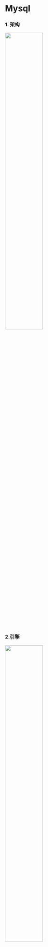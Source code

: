 # Mysql

### 1. 架构 
<image src="../pictures/mysql/mysql%20architecture.png" width="50%"/>

### 2.引擎 
<image src="../pictures/mysql/mysql%20engines.png" width="50%"/>

#### 2.1 MyISAM  & InnoDB区别

> 引擎查询:  `show engines;`

|              | MyISAM                                               | InnoDB                                     |
| ------------ | ---------------------------------------------------- | ------------------------------------------ |
| 事务         | ×                                                    | √                                          |
| 锁           | 表锁                                                 | 行锁                                       |
| 读写         | 相互阻塞                                             | 事务隔离级别相关                           |
| 外键约束     | ×                                                    | √                                          |
| 索引         | `全文索引`  `非聚簇索引`                             | `V5.5以上全文索引` `聚簇索引` `非聚簇索引` |
| 存储类型     | `.frm: 表定义`    `.myd: 数据文件`  `.myi: 索引文件` | 索引和数据在同一个数据文件                 |
| 性能         | 读优写差                                             | 写优                                       |
| 是否存总行数 | √                                                    | ×                                          |
| B+ 树Data域  | 磁盘地址                                             | 行记录                                     |
| 崩溃修复     | ×                                                    | √                                          |
| 回表         | √                                                    | 区分情况                                   |
| 必须主键     | ×                                                    | √                                          |

### 3. 索引

#### 3.1 索引设计思想：

> 用空间换时间，减少磁盘IO次数

#### 3.2 Mysql 数据读取

> 按页读取， 每页16K

#### 3.3 [索引分类](https://blog.csdn.net/hzether/article/details/144859053)

> **分类维度：**
>
> 按数据结构分类：B+Tree、Hash、Full-Text、R-Tree  
> 按功能分类：主键索引、唯一索引、普通索引、全文索引、组合索引  
> 按存储方式分类：聚簇索引、非聚簇索引（辅助索引）  
> 按覆盖范围分类：覆盖索引、非覆盖索引  
> 按索引列数量分：单列索引、多列索引  



|          | B+Tree                       | Hash                     | Full-Text                                | R-Tree               | 主键                           | 唯一                                   | 普通               | 组合                                 |
| -------- | ---------------------------- | ------------------------ | ---------------------------------------- | -------------------- | ------------------------------ | -------------------------------------- | ------------------ | ------------------------------------ |
| 数据结构 | B+Tree                       | Hash                     | 倒排索引                                 | R-Tree               | B+Tree                         | B+Tree                                 | B+Tree             | B+Tree                               |
| 功能     | **普通索引、<br />主键索引** | 普通索引                 | 全文索引                                 | 空间索引             | **主键索引**                   | **唯一索引**                           | 普通索引           | **普通索引**                         |
| 存储方式 | **聚簇/非聚簇**              | 非聚簇                   | 非聚簇                                   | 非聚簇               | **聚簇**                       | **非聚簇/聚簇**                        | 非聚簇             | **非聚簇**                           |
| 覆盖范围 | 覆盖/非覆盖                  | 非覆盖                   | 非覆盖                                   | 非覆盖               | 覆盖/非覆盖                    | 覆盖/非覆盖                            | 覆盖/非覆盖        | 覆盖/非覆盖                          |
| 特点     |                              |                          | 1.用于全文搜索<br />2.支持自然语言查询。 |                      | **值唯一、非空**               | **值唯一、可空**                       | **无唯一约束**     | 1.多个列索引<br />2.遵循最左前缀原则 |
| 优点     |                              | 查询速度极快             | 支持复杂文本搜索                         | 支持空间数据高效查询 | 保证数据**唯一性，查询效率高** | 保证数据**唯一性，查询效率高**         |                    |                                      |
| 缺点     |                              | **不支持范围查询和排序** | 查询性能受数据量影响                     | 使用场景有限         | 只能有一个主键索引             | **插入和更新检查唯一性**，可能影响性能 | 需要额外的存储空间 |                                      |
| 适用场景 | **等值查询、范围查询、排序** | **等值查询**             | 文本字段全文搜索                         | 地理空间数据查询     | **主键列**                     | **需要唯一性约束的列**                 | 需要加速查询的列   | 多列查询条件                         |

#### 3.4 索引数据结构

|                                     | 特点                                                         | 缺点                                                         |
|-------------------------------------| ------------------------------------------------------------ | ------------------------------------------------------------ |
| 哈希表                                 | 增删改查效率高                                               | 1. 无序<br />2. 不支持范围查询                               |
| 二叉树                                 |                                                              | 1. 可能退化成链表<br />2. 树的深度会影响新增和查询效率，磁盘IO高 |
| 二叉平衡树                               | 左右子树高度差<=1                                            | 1. 树的深度会影响新增和查询效率，磁盘IO高                    |
| 红黑树                                 |                                                              |                                                              |
| [B 树](../pictures/mysql/B%20Tree.png)       | 0. 每个叶子节点都是一个**页(Page) / 磁盘块**<br />1. 非叶子节点数据结构**<键值Key : Data域 : 指针>** | 1. mysql 按页(16K)读取，data域占用节点存储<br />2. 查询可能需要进行向上递归查找 |
| [B+ 树](../pictures/mysql/B%20Tree%20Plus.png) | 0. 每个叶子节点都是一个**页(Page) / 磁盘块**<br />1. 非叶子节点数据结构**<键值Key : 指针>**<br />2. 非叶子节点索引也会存在子节点中<br />3. 最底叶子节点数据结构**<关键字 : 行记录>**<br />4. 最底叶子节点是连起来的**有序双向链表**（高效范围查询） |                                                              |

#### 3.5 索引覆盖

> 索引包含了（或覆盖了）满足查询语句中字段与条件的数据

#### 3.6 索引下推

> 

#### 3.7 回表

> 

#### 3.8 聚簇索引 & 非聚簇索引(辅助索引)

|            | 特点                                                         | 优点                           | 缺点                               | 适用场景                                                     |
| ---------- | ------------------------------------------------------------ | ------------------------------ | ---------------------------------- | ------------------------------------------------------------ |
| 聚簇索引   | 1. 索引和数据存储在一起，表数据按索引顺序存储。<br />2. 每张表只能有一个聚簇索引。 <br />3. 主键索引默认是聚簇索引。 | 查询效率高，<br />减少磁盘 I/O | 插入和更新时<br />可能引起数据重排 | 1. 主键索引<br />2. 唯一索引<br />(`主键不存在` & <br />`唯一列值不为空`) |
| 非聚簇索引 | 1. 索引和数据分开存储，索引中存储指向数据的指针<br />2. 每张表可以有多个非聚簇索引 |                                |                                    |                                                              |

### 4. 锁

#### 4.1 类型

| 分类 | 锁名称 | 锁名称          | 乐观 | 悲观 |                                                              |
| ---- | ------ | --------------- | ---- | ---- | ------------------------------------------------------------ |
| 粒度 | 表锁   | 意向锁(`IX/IS`) |      |      |                                                              |
|      |        | 共享锁(`S`)     | √    |      | `lock table tab_name read; (不允许使用)`                     |
|      |        | 排他锁(`X`)     |      | √    | `SELECT ... where id = '1' for update`<br />`lock table tab_name write; (不允许使用)` |
|      |        | 元数据锁        |      |      |                                                              |
|      |        | AUTO-INC        |      |      |                                                              |
|      | 行锁   | S / X           |      |      | `select id from where id = 1; (索引生效是行锁，否则表锁)`<br />`SELECT ... where id = '1' LOCK IN SHARE MODE;` |
|      | 间隙锁 |                 |      |      | `SELECT ... where id = '1' for update;`<br />解析：update 过程中会加 **行锁和 间隙锁** 对索引前后上锁，防止插入数据<br />`select ... where id > 10;`<br />解析：id大于10为间隙锁范围，防止插入数据 |

> 表锁：加锁前需要检查所有行无S 或 X Lock  
> 意向锁：意义是**防止遍历**  
> 元数据锁：表DDL时，进行insert、update、delete操作阻塞  
> 间隙锁：解决并发事务**新增或删除**数据导致的 幻读问题



#### 4.3 表锁兼容性

| 兼容性 | X(排他锁) | IX(排他意向锁) | S(共享锁) | IS(共享意向锁) |
| ------ | --------- | -------------- | --------- | -------------- |
| X      | ×         | ×              | ×         | ×              |
| IX     | ×         | √              | ×         | √              |
| S      | ×         | ×              | √         | √              |
| IS     | ×         | √              | √         | √              |

| 组合性 | X    | IX   | S    | IS   |
| ------ | ---- | ---- | ---- | ---- |
| 表锁   | √    | √    | √    | √    |
| 行锁   | √    |      | √    |      |



#### <a id="trans_selects">查询</a>

> 正在进行中的事务：`SELECT * FROM information_schema.INNODB_TRX;`  
> 正在锁的事务： `SELECT * FROM INFORMATION_SCHEMA.INNODB_LOCKS;`  
> 等待锁的事务：`SELECT * FROM INFORMATION_SCHEMA.INNODB_LOCK_WAITS;`  
> 是否锁表：`SHOW OPEN TABLES where In_use > 0;`  
> 查看最近死锁的日志：`show engine innodb status;`  

### 5. [事务](https://cloud.tencent.com/developer/article/2329939)

#### 5.0 基础概念

> **事务概念和作用**：用于保证数据的一致性，事务是在数据库管理系统中执行的一个逻辑操作单元，要么都成功，要么都失败  
> **版本链**：数据表的一行记录，所有的历史版本数据组成的链表   
> **db_row_id**：6byte，隐含的自增ID（隐藏主键），如果数据表没有主键，InnoDB会自动以DB_ROW_ID生成一个聚簇索引。  
> **db_trx_id** : 6byte，事务id（transaction id： InnoDB事务更新时生成），**该编号是严格按照递增顺序产生的**  
> **db_roll_pointer**：7byte, 指向上一事务版本指针（InnoDB事务更新时生成，insert时无版本记录）  
> [**Consistent Read view**（一致性视图）](https://www.jianshu.com/p/56ad7ffc1886)  
>
> > m_ids：生成ReadView时当前系统中活跃的所有事务的事务id列表  
> > min_trx_id：生成ReadView时，m_ids中最小值  
> > max_trx_id：生成ReadView时系统中应该分配给下一个事务的id值（m_ids最大 + 1）  
> > creator_trx_id：生成该ReadView的事务的事务id   

#### 5.0 事务分类

> 隐式事务：insert、update、delete  
> 显式事务：autocommit=off，手动BEGIN、COMMIT和ROLLBACK语句来控制事务的执行

#### 5.1 原子性(Atomicity)

> 原理：通过[**Undo log**](#un-re-do-log)记录事务恢复SQL，保证原子性。  
> **记录**：buffer pool 数据页修改前，记录到undolog buffer  
> **删除**：事务提交后，通过后台purge线程进行回收  
> **写入**：在数据修改前写入   

#### 5.2 持久性(Durability)

> 原理：通过[**Redo log**](#un-re-do-log)记录事务执行过程中的修改情况，保证持久性。  
> **记录**：buffer pool 数据页变更结束后，相应修改记录到redolog buffer  
> **删除**：由后台purge线程进行回收  
> **写入**：事务提交时写入（也有可能[提交前写入](https://cloud.tencent.com/developer/article/1945809)）  

#### 5.3 隔离性(Isolation)

> **解决的问题**：多事务并发问题
> **RC && RR 隔离级别实现**: [MVCC机制](#mvcc) + 读写锁

| 隔离级别                       | 脏读 | 不可重复读 | 幻读                             |                                           |
| ------------------------------ | ---- | ---------- | -------------------------------- | ----------------------------------------- |
| 读未提交(RU, Read uncommitted) | √    | √          | √                                |                                           |
| 读已提交(RC, Read committed）  | ×    | √          | √`(通过mvcc)`                    | 每次select<br />创建新Read View           |
| 可重复读(RR, Repeatable read） | ×    | ×          | √ `(通过mvcc & 行锁+间隙锁解决)` | 事务第一次select时<br />生成一个Read View |
| 串行化（Serializable）         | ×    | ×          | × `(读数据行加读写锁)`           |                                           |

#### 5.4 一致性(Consistency)

>  通过持久性+原子性+隔离性来保证

#### 5.5 <a id ="mvcc">MVCC（多版本并发控制）</a>

>原理：
>
>> 通过**Read View**和**Undo Log版本链及链元素中两个隐藏列（trx_id 和 roll_pointer）**比对，  
>> 如果不满足可见行，就会顺着 undo log 版本链里找到满足其可见性的记录，  
>> 从而控制并发事务访问同一个记录时的行为。  
>
>优点：
>
>> 读写互不阻塞，提高并发性能  
>> 降低死锁风险
>
>缺点:
>
>> 不能解决幻读的问题。原因是MVCC前提是数据存在，  
>> 幻读发生在新增和删除时
>
>当前读 & 快照读
>
>|                                    |                                        |                                                              |
>| ---------------------------------- | -------------------------------------- | ------------------------------------------------------------ |
>| 快照读/<br />普通度/<br />一致性读 | Consisent Read View & MVCC             | 普通不加锁的select                                           |
>| 当前读/<br />锁定读                | 读到的数据（索引记录）加共享锁或排他锁 | select ... lock in share mode;  <br />select ... for update;  <br />insert; <br />update; <br />delete; |
>|                                    |                                        |                                                              |
>
>`详细参考：`[详细MVCC讲解-InfoQ写作社区](https://xie.infoq.cn/article/f89d0688080319d7c6adad6e4)

#### 5.5 <a id="un-re-do-log">UndoLog  & RedoLog 工作原理</a>

![](https://i-blog.csdnimg.cn/blog_migrate/0fc1a1798d2860a16aeef31d03f0268c.png)

**Undo Log（回滚日志）**

- 原理：

  > 记录一行数据每一次更新操作产生的一个 roll_pointer 指针和一个 trx_id 事务id  
  > 变更数据格式：`|DB_ROW_ID|DB_TRX_IDS|DB_ROLL_POINTER|变更行记录|`

- 记录过程：添加log buffer记录， redolog落盘前进行刷盘

- 作用

  > **实现事务回滚，保障事务的原子性**  
  > **实现 MVCC（多版本并发控制）关键因素之一**

**Redo Log（重做日志）**



#### 5.6 UndoLog  & RedoLog & BinLog 区别





### 6. 基础使用

#### 6.1 分页查询



### 综合使用

#### 1. 性能优化

- 慢查询优化

  > 开启long_query_time、log-queries-not-using-indexs、show_query_log
  > 使用慢查询功能，获取查询时间较长的sql`show variables like "%slow_query%";`
  > 使用explain命令查询问题SQL执行计划
  > 使用show profiles查看问题sql的性能情况
  > 优化sql语句

- join优化原则：

  > 驱动表和小表，减少外层循环次数
  > 为匹配条件增加索引（减少内层表的循环匹配次数）
  > 增大join buffer size大小（一次缓存的数据越多，内层表的扫描次数越少）
  > 减少不必要的字段查询（字段越少， join buffer所缓存的数据就越多）

- in优化：

  > 子查询中结果集较少，主查询数据比较大，并且有索引

- exists优化：

  > 子查询结果较多，主查询数据少

- order by优化：

  > 由max_length_for_sort_data参数决定，排序单条记录字段长度 <=， 用全字段排序，反之用rowID

- **索引优化：(空间换时间， 减少磁盘IO次数)**

  > 使用联合索引进行索引覆盖，避免回表， 5.6 增加了**索引下推**优化
  > 查询中使用最左匹配走最左匹配
  > 联合索引创建原则：使用频繁，区分度高（筛选粒度大）
  > 不要在索引列上做任何计算

#### 2.  查询Mysql使用经验

- [explain](https://dev.mysql.com/doc/refman/8.0/en/explain-output.html)命令

| 参数 | 含义                       |
|----| -------------------------- |
| id  | 表的读取顺序               |
| select_type | 数据读取操作的操作类型 |
| possible_keys | 哪些索引可以使用 |
| key | 哪些索引被实际使用         |
| ref | 表之间的引用               |
| rows | 每张表有多少行被优化器查询 |

- 锁内容查询

  `select * from performance_schema.data_locks\G;`

### 面试题

1. 如何保证事务一致性？

2. Mysql间隙锁应用方式？

3. 什么是回表？产生mysql回表的几种情况？如何避免回表？

4. 哪些情况会[索引失效](https://cloud.tencent.com/developer/article/1992920)情况

   > - 不满足最左匹配原则：`where 中没有最左项`
   > - 范围查询**之后**的索引字段：`where demo_col > 1 and index_demo=1`
   > - 索引字段做运算或使用了函数
   > - 避免使用SELECT  * : `不会走索引覆盖`
   > - or分割的条件不满足 ： `有一个没索引就都失效`   `or两边加了> he < 范围查询`
   > - LIKE查询 %开头
   > - 参数类型与字段类型不匹配，导致类型发生了隐式转换，索引失效：`int类型加了''变为了字符串`
   > - 两个列做比较
   > - is not null 不走索引：`is null时可以走索引`
   > - 查询条件是字符串使用 != 或 <>可能会不走： `id != 条件会走`
   > - 查询条件使用not in时，普通索引索引失效：`如果是主键则走索引`
   > - order by 或 limit 未索引覆盖时可能会失效：`索引覆盖可以走`

5. 都有哪些情况会产生死锁？

   > - [出现死锁的间隙锁](https://blog.csdn.net/tianya_lu/article/details/112562018)：  
   >   现象：高并发下，系统老是出现insert死锁 ，主要集中在同一个事务中先delete 后 insert的情况下  
   >   原因：数据量比较大的情况下，扫描索引发现数据不存在，delete则会获取间隙锁，以该条数据为界向左或向右构建区间并锁住数据。
   >   解决办法：修改取消间隙锁参数=true 或者 修改代码逻辑尽量不去删除不存在的记录